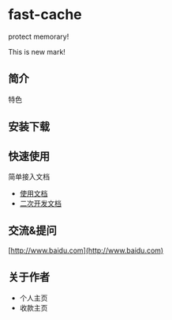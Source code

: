 # fast-cache
protect memorary!

This is new mark!

## 简介

特色

## 安装下载


## 快速使用

简单接入文档

- [使用文档](./doc/use/README.md)
- [二次开发文档](./doc/dev/README.md) 

## 交流&提问

[http://www.baidu.com](http://www.baidu.com)

## 关于作者

- 个人主页
- 收款主页



